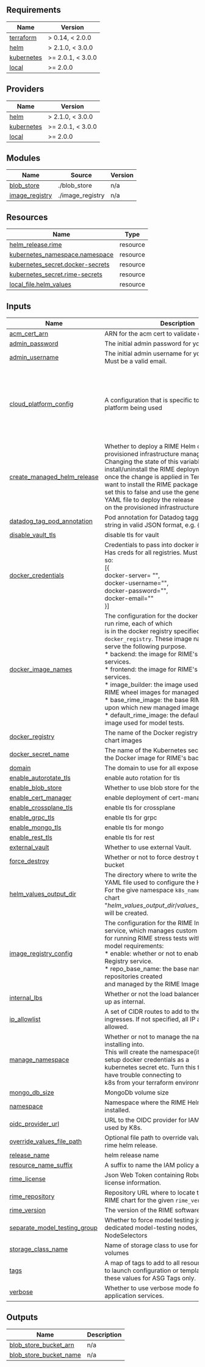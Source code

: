 <!-- BEGIN_TF_DOCS -->
## Requirements

| Name | Version |
|------|---------|
| <a name="requirement_terraform"></a> [terraform](#requirement\_terraform) | > 0.14, < 2.0.0 |
| <a name="requirement_helm"></a> [helm](#requirement\_helm) | > 2.1.0, < 3.0.0 |
| <a name="requirement_kubernetes"></a> [kubernetes](#requirement\_kubernetes) | >= 2.0.1, < 3.0.0 |
| <a name="requirement_local"></a> [local](#requirement\_local) | >= 2.0.0 |

## Providers

| Name | Version |
|------|---------|
| <a name="provider_helm"></a> [helm](#provider\_helm) | > 2.1.0, < 3.0.0 |
| <a name="provider_kubernetes"></a> [kubernetes](#provider\_kubernetes) | >= 2.0.1, < 3.0.0 |
| <a name="provider_local"></a> [local](#provider\_local) | >= 2.0.0 |

## Modules

| Name | Source | Version |
|------|--------|---------|
| <a name="module_blob_store"></a> [blob\_store](#module\_blob\_store) | ./blob_store | n/a |
| <a name="module_image_registry"></a> [image\_registry](#module\_image\_registry) | ./image_registry | n/a |

## Resources

| Name | Type |
|------|------|
| [helm_release.rime](https://registry.terraform.io/providers/hashicorp/helm/latest/docs/resources/release) | resource |
| [kubernetes_namespace.namespace](https://registry.terraform.io/providers/hashicorp/kubernetes/latest/docs/resources/namespace) | resource |
| [kubernetes_secret.docker-secrets](https://registry.terraform.io/providers/hashicorp/kubernetes/latest/docs/resources/secret) | resource |
| [kubernetes_secret.rime-secrets](https://registry.terraform.io/providers/hashicorp/kubernetes/latest/docs/resources/secret) | resource |
| [local_file.helm_values](https://registry.terraform.io/providers/hashicorp/local/latest/docs/resources/file) | resource |

## Inputs

| Name | Description | Type | Default | Required |
|------|-------------|------|---------|:--------:|
| <a name="input_acm_cert_arn"></a> [acm\_cert\_arn](#input\_acm\_cert\_arn) | ARN for the acm cert to validate our domain. | `string` | n/a | yes |
| <a name="input_admin_password"></a> [admin\_password](#input\_admin\_password) | The initial admin password for your installation | `string` | n/a | yes |
| <a name="input_admin_username"></a> [admin\_username](#input\_admin\_username) | The initial admin username for your installation. Must be a valid email. | `string` | n/a | yes |
| <a name="input_cloud_platform_config"></a> [cloud\_platform\_config](#input\_cloud\_platform\_config) | A configuration that is specific to the cloud platform being used | <pre>object({<br>    platform_type = string<br>    aws_config    = object({})<br>    gcp_config = object({<br>      location      = string<br>      project       = string<br>      node_sa_email = string<br>    })<br>  })</pre> | n/a | yes |
| <a name="input_create_managed_helm_release"></a> [create\_managed\_helm\_release](#input\_create\_managed\_helm\_release) | Whether to deploy a RIME Helm chart onto the provisioned infrastructure managed by Terraform.<br>  Changing the state of this variable will either install/uninstall the RIME deployment<br>  once the change is applied in Terraform. If you want to install the RIME package manually,<br>  set this to false and use the generated values YAML file to deploy the release<br>  on the provisioned infrastructure. | `bool` | `false` | no |
| <a name="input_datadog_tag_pod_annotation"></a> [datadog\_tag\_pod\_annotation](#input\_datadog\_tag\_pod\_annotation) | Pod annotation for Datadog tagging. Must be a string in valid JSON format, e.g. {"tag": "val"}. | `string` | `""` | no |
| <a name="input_disable_vault_tls"></a> [disable\_vault\_tls](#input\_disable\_vault\_tls) | disable tls for vault | `bool` | `false` | no |
| <a name="input_docker_credentials"></a> [docker\_credentials](#input\_docker\_credentials) | Credentials to pass into docker image pull secrets. Has creds for all registries. Must be structured like so:<br>  [{<br>    docker-server= "",<br>    docker-username="",<br>    docker-password="",<br>    docker-email=""<br>  }] | `list(map(string))` | n/a | yes |
| <a name="input_docker_image_names"></a> [docker\_image\_names](#input\_docker\_image\_names) | The configuration for the docker images used to run rime, each of which<br>  is in the docker registry specified by `docker_registry`. These image names<br>  serve the following purpose.<br>    * backend:            the image for RIME's backend services.<br>    * frontend:           the image for RIME's frontend services.<br>    * image\_builder:      the image used to build new RIME wheel images for managed images.<br>    * base\_rime\_image:    the base RIME wheel image upon which new managed images are built.<br>    * default\_rime\_image: the default RIME wheel image used for model tests. | <pre>object({<br>    backend            = string<br>    frontend           = string<br>    image_builder      = string<br>    base_rime_image    = string<br>    default_rime_image = string<br>  })</pre> | <pre>{<br>  "backend": "robustintelligencehq/rime-backend",<br>  "base_rime_image": "robustintelligencehq/rime-base-wheel",<br>  "default_rime_image": "robustintelligencehq/rime-testing-engine-dev",<br>  "frontend": "robustintelligencehq/rime-frontend",<br>  "image_builder": "robustintelligencehq/rime-image-builder"<br>}</pre> | no |
| <a name="input_docker_registry"></a> [docker\_registry](#input\_docker\_registry) | The name of the Docker registry that holds the chart images | `string` | `"docker.io"` | no |
| <a name="input_docker_secret_name"></a> [docker\_secret\_name](#input\_docker\_secret\_name) | The name of the Kubernetes secret used to pull the Docker image for RIME's backend services. | `string` | `"rimecreds"` | no |
| <a name="input_domain"></a> [domain](#input\_domain) | The domain to use for all exposed rime services. | `string` | n/a | yes |
| <a name="input_enable_autorotate_tls"></a> [enable\_autorotate\_tls](#input\_enable\_autorotate\_tls) | enable auto rotation for tls | `bool` | `true` | no |
| <a name="input_enable_blob_store"></a> [enable\_blob\_store](#input\_enable\_blob\_store) | Whether to use blob store for the cluster. | `bool` | `true` | no |
| <a name="input_enable_cert_manager"></a> [enable\_cert\_manager](#input\_enable\_cert\_manager) | enable deployment of cert-manager | `bool` | `true` | no |
| <a name="input_enable_crossplane_tls"></a> [enable\_crossplane\_tls](#input\_enable\_crossplane\_tls) | enable tls for crossplane | `bool` | `true` | no |
| <a name="input_enable_grpc_tls"></a> [enable\_grpc\_tls](#input\_enable\_grpc\_tls) | enable tls for grpc | `bool` | `true` | no |
| <a name="input_enable_mongo_tls"></a> [enable\_mongo\_tls](#input\_enable\_mongo\_tls) | enable tls for mongo | `bool` | `true` | no |
| <a name="input_enable_rest_tls"></a> [enable\_rest\_tls](#input\_enable\_rest\_tls) | enable tls for rest | `bool` | `true` | no |
| <a name="input_external_vault"></a> [external\_vault](#input\_external\_vault) | Whether to use external Vault. | `bool` | `false` | no |
| <a name="input_force_destroy"></a> [force\_destroy](#input\_force\_destroy) | Whether or not to force destroy the blob store bucket | `bool` | `false` | no |
| <a name="input_helm_values_output_dir"></a> [helm\_values\_output\_dir](#input\_helm\_values\_output\_dir) | The directory where to write the generated values YAML file used to configure the Helm release.<br>  For the give namespace `k8s_namespace`, a Helm chart "$helm\_values\_output\_dir/values\_$namespace.yaml"<br>  will be created. | `string` | `""` | no |
| <a name="input_image_registry_config"></a> [image\_registry\_config](#input\_image\_registry\_config) | The configuration for the RIME Image Registry service, which manages custom images<br>  for running RIME stress tests with different Python model requirements:<br>    * enable:                       whether or not to enable the RIME Image Registry service.<br>    * repo\_base\_name:               the base name used for all repositories created<br>                                    and managed by the RIME Image Registry service. | <pre>object({<br>    enable         = bool<br>    repo_base_name = string<br>  })</pre> | <pre>{<br>  "enable": true,<br>  "repo_base_name": "rime-managed-images"<br>}</pre> | no |
| <a name="input_internal_lbs"></a> [internal\_lbs](#input\_internal\_lbs) | Whether or not the load balancers should be spun up as internal. | `bool` | `false` | no |
| <a name="input_ip_allowlist"></a> [ip\_allowlist](#input\_ip\_allowlist) | A set of CIDR routes to add to the allowlist for all ingresses. If not specified, all IP addresses are allowed. | `list(string)` | `[]` | no |
| <a name="input_manage_namespace"></a> [manage\_namespace](#input\_manage\_namespace) | Whether or not to manage the namespace we are installing into.<br>  This will create the namespace(if applicable), setup docker credentials as a<br>  kubernetes secret etc. Turn this flag off if you have trouble connecting to<br>  k8s from your terraform environment. | `bool` | `true` | no |
| <a name="input_mongo_db_size"></a> [mongo\_db\_size](#input\_mongo\_db\_size) | MongoDb volume size | `string` | `"32Gi"` | no |
| <a name="input_namespace"></a> [namespace](#input\_namespace) | Namespace where the RIME Helm chart is to be installed. | `string` | n/a | yes |
| <a name="input_oidc_provider_url"></a> [oidc\_provider\_url](#input\_oidc\_provider\_url) | URL to the OIDC provider for IAM assumable roles used by K8s. | `string` | n/a | yes |
| <a name="input_override_values_file_path"></a> [override\_values\_file\_path](#input\_override\_values\_file\_path) | Optional file path to override values file for the rime helm release. | `string` | `""` | no |
| <a name="input_release_name"></a> [release\_name](#input\_release\_name) | helm release name | `string` | `"rime"` | no |
| <a name="input_resource_name_suffix"></a> [resource\_name\_suffix](#input\_resource\_name\_suffix) | A suffix to name the IAM policy and role with. | `string` | n/a | yes |
| <a name="input_rime_license"></a> [rime\_license](#input\_rime\_license) | Json Web Token containing Robust Intelligence license information. | `string` | n/a | yes |
| <a name="input_rime_repository"></a> [rime\_repository](#input\_rime\_repository) | Repository URL where to locate the requested RIME chart for the given `rime_version`. | `string` | n/a | yes |
| <a name="input_rime_version"></a> [rime\_version](#input\_rime\_version) | The version of the RIME software to be installed. | `string` | n/a | yes |
| <a name="input_separate_model_testing_group"></a> [separate\_model\_testing\_group](#input\_separate\_model\_testing\_group) | Whether to force model testing jobs to run on dedicated model-testing nodes, using NodeSelectors | `bool` | `true` | no |
| <a name="input_storage_class_name"></a> [storage\_class\_name](#input\_storage\_class\_name) | Name of storage class to use for persistent volumes | `string` | `"expandable-storage"` | no |
| <a name="input_tags"></a> [tags](#input\_tags) | A map of tags to add to all resources. Tags added to launch configuration or templates override these values for ASG Tags only. | `map(string)` | n/a | yes |
| <a name="input_verbose"></a> [verbose](#input\_verbose) | Whether to use verbose mode for RIME application services. | `bool` | `false` | no |

## Outputs

| Name | Description |
|------|-------------|
| <a name="output_blob_store_bucket_arn"></a> [blob\_store\_bucket\_arn](#output\_blob\_store\_bucket\_arn) | n/a |
| <a name="output_blob_store_bucket_name"></a> [blob\_store\_bucket\_name](#output\_blob\_store\_bucket\_name) | n/a |
<!-- END_TF_DOCS -->
